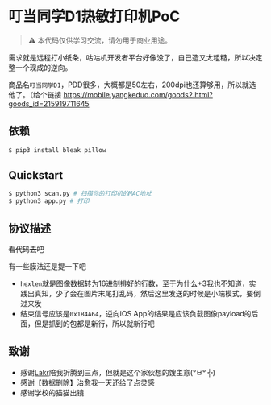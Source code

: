 # 叮当同学D1热敏打印机PoC

> ⚠️ 本代码仅供学习交流，请勿用于商业用途。

需求就是远程打小纸条，咕咕机开发者平台好像没了，自己造又太粗糙，所以决定整一个现成的逆向。

商品名`叮当同学D1`，PDD很多，大概都是50左右，200dpi也还算够用，所以就选他了。（给个链接 https://mobile.yangkeduo.com/goods2.html?goods_id=215919711645

## 依赖

```bash
$ pip3 install bleak pillow
```

## Quickstart

```bash
$ python3 scan.py # 扫描你的打印机的MAC地址
$ python3 app.py # 打印
```

## 协议描述

~~看代码去吧~~

有一些膜法还是提一下吧
- `hexlen`就是图像数据转为16进制排好的行数，至于为什么+3我也不知道，实践出真知，少了会在图片末尾打乱码，然后这里发送的时候是小端模式，要倒过来发
- 结束信号应该是`0x1B4A64`，逆向iOS App的结果是应该负载图像payload的后面，但是抓到的包都是新行，所以就新行吧

## 致谢

- 感谢[Lakr](https://github.com/Lakr233)陪我折腾到三点，但就是这个家伙想的馊主意(°ㅂ° ╬)
- 感谢【数据删除】治愈我一天还给了点灵感
- 感谢学校的猫猫出镜
